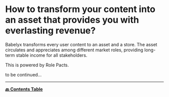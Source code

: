 # How to transform your content into an asset that provides you with everlasting revenue?

Babelyx transforms every user content to an asset and a store. The asset circulates and appreciates among different market roles, providing long-term stable income for all stakeholders.

This is powered by Role Pacts.

to be continued...

---

**[🔙 Contents Table](../home.md)**
